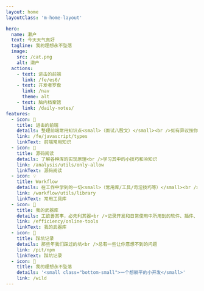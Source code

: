 ```yaml
---
layout: home
layoutClass: 'm-home-layout'

hero:
  name: 濑户
  text: 今天天气真好
  tagline: 我的理想永不坠落
  image:
    src: /cat.png
    alt: 濑户
  actions:
    - text: 进击的前端
      link: /fe/es6/
    - text: 开发者罗盘
      link: /nav
      theme: alt
    - text: 脑内档案馆
      link: /daily-notes/
features:
  - icon: 📖
    title: 进击的前端
    details: 整理前端常用知识点<small>（面试八股文）</small><br />如有异议按你的理解为主，不接受反驳
    link: /fe/javascript/types
    linkText: 前端常用知识
  - icon: 📘
    title: 源码阅读
    details: 了解各种库的实现原理<br />学习其中的小技巧和冷知识
    link: /analysis/utils/only-allow
    linkText: 源码阅读
  - icon: 💡
    title: Workflow
    details: 在工作中学到的一切<small>（常用库/工具/奇淫技巧等）</small><br />配合 CV 大法来更好的摸鱼
    link: /workflow/utils/library
    linkText: 常用工具库
  - icon: 🧰
    title: 我的武器库
    details: 工欲善其事，必先利其器<br />记录开发和日常使用中所用到的软件、插件、扩展等
    link: /efficiency/online-tools
    linkText: 我的武器库
  - icon: 🐞
    title: 踩坑记录
    details: 那些年我们踩过的坑<br />总有一些让你意想不到的问题
    link: /pit/npm
    linkText: 踩坑记录
  - icon: 💯
    title: 我的理想永不坠落
    details: '<small class="bottom-small">一个想躺平的小开发</small>'
    link: /wild
---
```


<style>
/*爱的魔力转圈圈*/
.m-home-layout .image-src:hover {
  transform: translate(-50%, -50%) rotate(666turn);
  transition: transform 59s 1s cubic-bezier(0.3, 0, 0.8, 1);
}

.m-home-layout .details small {
  opacity: 0.8;
}

</style>
